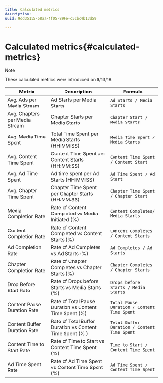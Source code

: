 ```yaml
---
title: Calculated metrics
description: 
uuid: 9dd35155-58aa-4f05-896e-c5cbc4b13d59

---
```


# Calculated metrics{#calculated-metrics}

>[!NOTE]
>
>These calculated metrics were introduced on 9/13/18.

|  Metric | Description | Formula |
|---|---|---|
|  Avg. Ads per Media Stream | Ad Starts per Media Starts | `Ad Starts / Media Starts` |
|  Avg. Chapters per Media Stream | Chapter Starts per Media Starts | `Chapter Start / Media Starts` |
|  Avg. Media Time Spent | Total Time Spent per Media Starts (HH:MM:SS) | `Media Time Spent / Media Starts` |
|  Avg. Content Time Spent | Content Time Spent per Content Starts (HH:MM:SS) | `Content Time Spent / Content Start` |
|  Avg. Ad Time Spent | Ad time spent per Ad Starts (HH:MM:SS) | `Ad Time Spent / Ad Start` |
|  Avg. Chapter Time Spent | Chapter Time Spent per Chapter Starts (HH:MM:SS) | `Chapter Time Spent / Chapter Start` |
|  Media Completion Rate | Rate of Content Completed vs Media Initiated (%) | `Content Completes/ Media Starts` |
|  Content Completion Rate | Rate of Content Completed vs Content Starts (%) | `Content Completes / Content Starts` |
|  Ad Completion Rate | Rate of Ad Completes vs Ad Starts (%) | `Ad Completes / Ad Starts` |
|  Chapter Completion Rate | Rate of Chapter Completes vs Chapter Starts (%) | `Chapter Completes / Chapter Starts` |
|  Drop Before Start Rate | Rate of Drops before Starts vs Media Starts (%) | `Drops before Starts / Media Starts` |
|  Content Pause Duration Rate | Rate of Total Pause Duration vs Content Time Spent (%) | `Total Pause Duration / Content Time Spent` |
|  Content Buffer Duration Rate | Rate of Total Buffer Duration vs Content Time Spent (% ) | `Total Buffer Duration / Content Time Spent` |
|  Content Time to Start Rate | Rate of Time to Start vs Content Time Spent (%) | `Time to Start / Content Time Spent` |
|  Ad Time Spent Rate | Rate of Ad Time Spent vs Content Time Spent (%) | `Ad Time Spent / Content Time Spent` |
